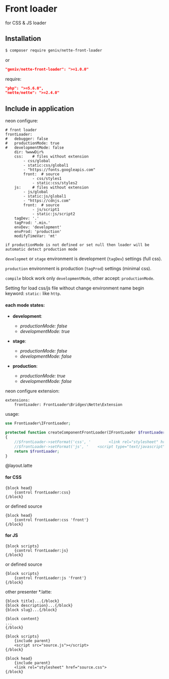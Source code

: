 Front loader
============
for CSS &amp; JS loader

Installation
------------
```sh
$ composer require geniv/nette-front-loader
```
or
```json
"geniv/nette-front-loader": ">=1.0.0"
```

require:
```json
"php": ">=5.6.0",
"nette/nette": ">=2.4.0"
```

Include in application
----------------------
neon configure:
```neon
# front loader
frontLoader:
#   debugger: false
#   productionMode: true
#   developmentMode: false
    dir: %wwwDir%
    css:	# files without extension
        - css/global
        - static:css/global1
        - "https://fonts.googleapis.com"
        front:  # source
            - css/styles1
            - static:css/styles2
    js:		# files without extension
        - js/global
        - static:js/global1
        - "https://cdnjs.com"
        front:  # source
            - js/script1
            - static:js/script2
    tagDev: '.'
    tagProd: '.min.'
    envDev: 'development'
    envProd: 'production'
    modifyTimeVar: 'mt'
```

`if productionMode is not defined or set null then loader will be automatic detect production mode`

`developmet` or `stage` environment is development (`tagDev`) settings (full css).

`production` environment is production (`tagProd`) settings (minimal css).

`compile` block work only `developmentMode`, other accept: `productionMode`.

Setting for load css/js file without change environment name begin keyword: `static:` like `http`.

#### each mode states:
- **development**:
    - _productionMode: false_
    - _developmentMode: true_

- **stage**:
    - _productionMode: false_
    - _developmentMode: false_

- **production**:
    - _productionMode: true_
    - _developmentMode: false_

neon configure extension:
```neon
extensions:
    frontLoader: FrontLoader\Bridges\Nette\Extension
```

usage:
```php
use FrontLoader\IFrontLoader;

protected function createComponentFrontLoader(IFrontLoader $frontLoader): IFrontLoader
{
    //$frontLoader->setFormat('css', '        <link rel="stylesheet" href="%s">');
    //$frontLoader->setFormat('js', '    <script type="text/javascript" src="%s"></script>');
    return $frontLoader;
}
```

@layout.latte
#### for CSS
```latte
{block head}
    {control frontLoader:css}
{/block}
```
or defined source
```latte
{block head}
    {control frontLoader:css 'front'}
{/block}
```

#### for JS
```latte
{block scripts}
    {control frontLoader:js}
{/block}
```
or defined source
```latte
{block scripts}
    {control frontLoader:js 'front'}
{/block}
```

other presenter *.latte:
```latte
{block title}...{/block}
{block description}...{/block}
{block slug}...{/block}

{block content}
...
{/block}

{block scripts}
    {include parent}
    <script src="source.js"></script>
{/block}

{block head}
    {include parent}
    <link rel="stylesheet" href="source.css">
{/block}
```
